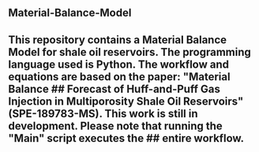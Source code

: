 ## Material-Balance-Model

## This repository contains a Material Balance Model for shale oil reservoirs. The programming language used is Python. The workflow and equations are based on the paper: "Material Balance ## Forecast of Huff-and-Puff Gas Injection in Multiporosity Shale Oil Reservoirs" (SPE-189783-MS). This work is still in development. Please note that running the "Main" script executes the ## entire workflow.

